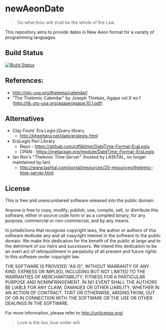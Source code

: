 # newAeonDate

> Do what thou wilt shall be the whole of the Law.

This repository aims to provide dates in New Aeon format for a variety of programming languages.

## Build Status

[![Build Status](https://travis-ci.org/touchmagick/newAeonDate.png?branch=master,dev)](https://travis-ci.org/touchmagick/newAeonDate)

## References:
* http://oto-usa.org/thelema/calendar/
* "The Thelemic Calendar" by Joseph Thiebes, Agape vol.X no.1 (http://lib.oto-usa.org/agape/agape.10.1.pdf)

## Alternatives
* Clay Fouts' Era Legis jQuery library
  * http://khephera.net/date/eralegis.html
* EraLegis Perl Library
  * Repo - https://github.com/ctfliblime/DateTime-Format-EraLegis
  * CPAN - https://metacpan.org/module/DateTime::Format::EraLegis
* Ian Ron's "Thelemic Time Server" (hosted by LAShTAL, no longer maintained by Ian)
  * http://www.lashtal.com/portal/resources/20-resources/thelemic-time-server.html

## License

This is free and unencumbered software released into the public domain.

Anyone is free to copy, modify, publish, use, compile, sell, or
distribute this software, either in source code form or as a compiled
binary, for any purpose, commercial or non-commercial, and by any
means.

In jurisdictions that recognize copyright laws, the author or authors
of this software dedicate any and all copyright interest in the
software to the public domain. We make this dedication for the benefit
of the public at large and to the detriment of our heirs and
successors. We intend this dedication to be an overt act of
relinquishment in perpetuity of all present and future rights to this
software under copyright law.

THE SOFTWARE IS PROVIDED "AS IS", WITHOUT WARRANTY OF ANY KIND,
EXPRESS OR IMPLIED, INCLUDING BUT NOT LIMITED TO THE WARRANTIES OF
MERCHANTABILITY, FITNESS FOR A PARTICULAR PURPOSE AND NONINFRINGEMENT.
IN NO EVENT SHALL THE AUTHORS BE LIABLE FOR ANY CLAIM, DAMAGES OR
OTHER LIABILITY, WHETHER IN AN ACTION OF CONTRACT, TORT OR OTHERWISE,
ARISING FROM, OUT OF OR IN CONNECTION WITH THE SOFTWARE OR THE USE OR
OTHER DEALINGS IN THE SOFTWARE.

For more information, please refer to <http://unlicense.org/>

> Love is the law, love under will.

